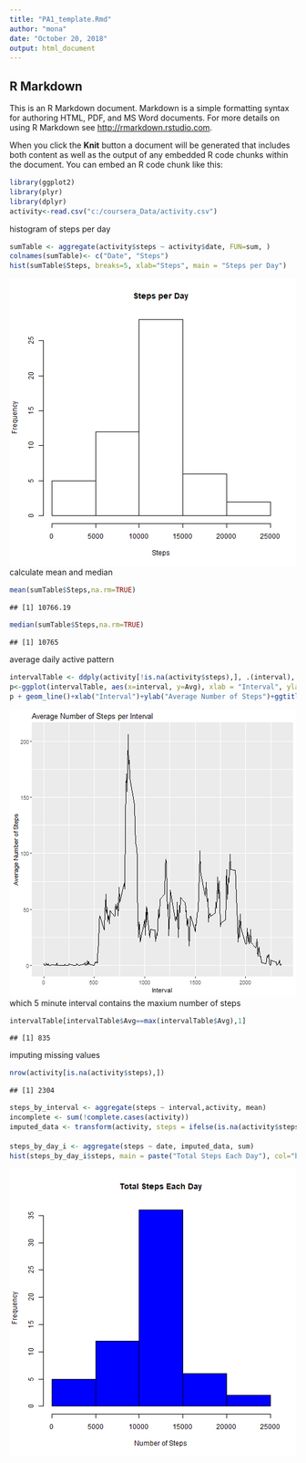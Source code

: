 ```yaml
---
title: "PA1_template.Rmd"
author: "mona"
date: "October 20, 2018"
output: html_document
---
```




## R Markdown

This is an R Markdown document. Markdown is a simple formatting syntax for authoring HTML, PDF, and MS Word documents. For more details on using R Markdown see <http://rmarkdown.rstudio.com>.

When you click the **Knit** button a document will be generated that includes both content as well as the output of any embedded R code chunks within the document. You can embed an R code chunk like this:


```r
library(ggplot2)
library(plyr)
library(dplyr)
activity<-read.csv("c:/coursera_Data/activity.csv")
```
histogram of steps per day

```r
sumTable <- aggregate(activity$steps ~ activity$date, FUN=sum, )
colnames(sumTable)<- c("Date", "Steps")
hist(sumTable$Steps, breaks=5, xlab="Steps", main = "Steps per Day")
```

![plot of chunk unnamed-chunk-2](figure/unnamed-chunk-2-1.png)
calculate mean and median

```r
mean(sumTable$Steps,na.rm=TRUE)
```

```
## [1] 10766.19
```

```r
median(sumTable$Steps,na.rm=TRUE)
```

```
## [1] 10765
```
average daily active pattern

```r
intervalTable <- ddply(activity[!is.na(activity$steps),], .(interval), summarize, Avg = mean(steps))
p<-ggplot(intervalTable, aes(x=interval, y=Avg), xlab = "Interval", ylab="Average Number of Steps")
p + geom_line()+xlab("Interval")+ylab("Average Number of Steps")+ggtitle("Average Number of Steps per Interval")
```

![plot of chunk unnamed-chunk-4](figure/unnamed-chunk-4-1.png)
which 5 minute interval contains the maxium number of steps

```r
intervalTable[intervalTable$Avg==max(intervalTable$Avg),1]
```

```
## [1] 835
```

imputing missing values


```r
nrow(activity[is.na(activity$steps),])
```

```
## [1] 2304
```

```r
steps_by_interval <- aggregate(steps ~ interval,activity, mean)
incomplete <- sum(!complete.cases(activity))
imputed_data <- transform(activity, steps = ifelse(is.na(activity$steps), steps_by_interval$steps[match(activity$interval, steps_by_interval$interval)], activity$steps))

steps_by_day_i <- aggregate(steps ~ date, imputed_data, sum)
hist(steps_by_day_i$steps, main = paste("Total Steps Each Day"), col="blue", xlab="Number of Steps")
```

![plot of chunk unnamed-chunk-6](figure/unnamed-chunk-6-1.png)
